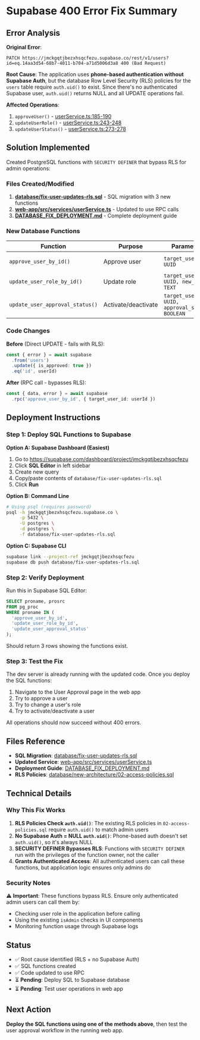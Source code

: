 # Supabase 400 Error Fix Summary

## Error Analysis

**Original Error**:
```
PATCH https://jmckgqtjbezxhsqcfezu.supabase.co/rest/v1/users?id=eq.14aa3d54-68b7-4011-b704-a71d5006d3a8 400 (Bad Request)
```

**Root Cause**:
The application uses **phone-based authentication without Supabase Auth**, but the database Row Level Security (RLS) policies for the `users` table require `auth.uid()` to exist. Since there's no authenticated Supabase user, `auth.uid()` returns NULL and all UPDATE operations fail.

**Affected Operations**:
1. `approveUser()` - [userService.ts:185-190](web-app/src/services/userService.ts#L185-190)
2. `updateUserRole()` - [userService.ts:243-248](web-app/src/services/userService.ts#L243-248)
3. `updateUserStatus()` - [userService.ts:273-278](web-app/src/services/userService.ts#L273-278)

## Solution Implemented

Created PostgreSQL functions with `SECURITY DEFINER` that bypass RLS for admin operations:

### Files Created/Modified

1. **[database/fix-user-updates-rls.sql](database/fix-user-updates-rls.sql)** - SQL migration with 3 new functions
2. **[web-app/src/services/userService.ts](web-app/src/services/userService.ts)** - Updated to use RPC calls
3. **[DATABASE_FIX_DEPLOYMENT.md](DATABASE_FIX_DEPLOYMENT.md)** - Complete deployment guide

### New Database Functions

| Function | Purpose | Parameters | Returns |
|----------|---------|------------|---------|
| `approve_user_by_id()` | Approve user | `target_user_id: UUID` | `JSONB {success, message}` |
| `update_user_role_by_id()` | Update role | `target_user_id: UUID, new_role: TEXT` | `JSONB {success, message}` |
| `update_user_approval_status()` | Activate/deactivate | `target_user_id: UUID, approval_status: BOOLEAN` | `JSONB {success, message}` |

### Code Changes

**Before** (Direct UPDATE - fails with RLS):
```typescript
const { error } = await supabase
  .from('users')
  .update({ is_approved: true })
  .eq('id', userId)
```

**After** (RPC call - bypasses RLS):
```typescript
const { data, error } = await supabase
  .rpc('approve_user_by_id', { target_user_id: userId })
```

## Deployment Instructions

### Step 1: Deploy SQL Functions to Supabase

**Option A: Supabase Dashboard (Easiest)**
1. Go to https://supabase.com/dashboard/project/jmckgqtjbezxhsqcfezu
2. Click **SQL Editor** in left sidebar
3. Create new query
4. Copy/paste contents of `database/fix-user-updates-rls.sql`
5. Click **Run**

**Option B: Command Line**
```bash
# Using psql (requires password)
psql -h jmckgqtjbezxhsqcfezu.supabase.co \
     -p 5432 \
     -U postgres \
     -d postgres \
     -f database/fix-user-updates-rls.sql
```

**Option C: Supabase CLI**
```bash
supabase link --project-ref jmckgqtjbezxhsqcfezu
supabase db push database/fix-user-updates-rls.sql
```

### Step 2: Verify Deployment

Run this in Supabase SQL Editor:
```sql
SELECT proname, prosrc
FROM pg_proc
WHERE proname IN (
  'approve_user_by_id',
  'update_user_role_by_id',
  'update_user_approval_status'
);
```

Should return 3 rows showing the functions exist.

### Step 3: Test the Fix

The dev server is already running with the updated code. Once you deploy the SQL functions:

1. Navigate to the User Approval page in the web app
2. Try to approve a user
3. Try to change a user's role
4. Try to activate/deactivate a user

All operations should now succeed without 400 errors.

## Files Reference

- **SQL Migration**: [database/fix-user-updates-rls.sql](database/fix-user-updates-rls.sql)
- **Updated Service**: [web-app/src/services/userService.ts](web-app/src/services/userService.ts)
- **Deployment Guide**: [DATABASE_FIX_DEPLOYMENT.md](DATABASE_FIX_DEPLOYMENT.md)
- **RLS Policies**: [database/new-architecture/02-access-policies.sql](database/new-architecture/02-access-policies.sql)

## Technical Details

### Why This Fix Works

1. **RLS Policies Check `auth.uid()`**: The existing RLS policies in `02-access-policies.sql` require `auth.uid()` to match admin users
2. **No Supabase Auth = NULL `auth.uid()`**: Phone-based auth doesn't set `auth.uid()`, so it's always NULL
3. **SECURITY DEFINER Bypasses RLS**: Functions with `SECURITY DEFINER` run with the privileges of the function owner, not the caller
4. **Grants Authenticated Access**: All authenticated users can call these functions, but application logic ensures only admins do

### Security Notes

⚠️ **Important**: These functions bypass RLS. Ensure only authenticated admin users can call them by:
- Checking user role in the application before calling
- Using the existing `isAdmin` checks in UI components
- Monitoring function usage through Supabase logs

## Status

- ✅ Root cause identified (RLS + no Supabase Auth)
- ✅ SQL functions created
- ✅ Code updated to use RPC
- ⏳ **Pending**: Deploy SQL to Supabase database
- ⏳ **Pending**: Test user operations in web app

## Next Action

**Deploy the SQL functions using one of the methods above**, then test the user approval workflow in the running web app.
